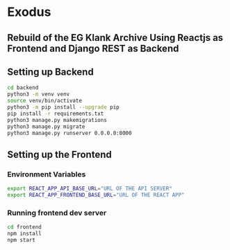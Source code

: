 # Exodus

## Rebuild of the EG Klank Archive Using Reactjs as Frontend and Django REST as Backend

## Setting up Backend
```bash
cd backend
python3 -m venv venv
source venv/bin/activate
python3 -m pip install --upgrade pip
pip install -r requirements.txt
python3 manage.py makemigrations
python3 manage.py migrate
python3 manage.py runserver 0.0.0.0:8000
```

## Setting up the Frontend
### Environment Variables 
```bash
export REACT_APP_API_BASE_URL="URL OF THE API SERVER"
export REACT_APP_FRONTEND_BASE_URL="URL OF THE REACT APP"
```

### Running frontend dev server
```bash
cd frontend
npm install
npm start
```